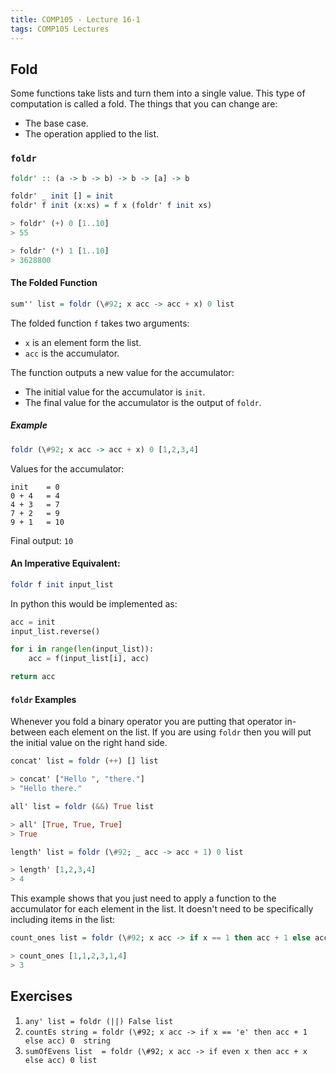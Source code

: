 ```yaml
---
title: COMP105 - Lecture 16-1
tags: COMP105 Lectures
---
```

## Fold
Some functions take lists and turn them into a single value. This type of computation is called a fold. The things that you can change are:

* The base case.
* The operation applied to the list.

### `foldr`

```haskell
foldr' :: (a -> b -> b) -> b -> [a] -> b

foldr' _ init [] = init
foldr' f init (x:xs) = f x (foldr' f init xs)

> foldr' (+) 0 [1..10]
> 55

> foldr' (*) 1 [1..10]
> 3628800
```

#### The Folded Function

```haskell
sum'' list = foldr (\#92; x acc -> acc + x) 0 list
```

The folded function `f` takes two arguments:

* `x` is an element form the list.
* `acc` is the accumulator.

The function outputs a new value for the accumulator:

* The initial value for the accumulator is `init`.
* The final value for the accumulator is the output of `foldr`.

##### Example

```haskell
foldr (\#92; x acc -> acc + x) 0 [1,2,3,4]
```

Values for the accumulator:

```
init	= 0
0 + 4	= 4
4 + 3	= 7
7 + 2	= 9
9 + 1	= 10
```

Final output: `10`

#### An Imperative Equivalent:

```haskell
foldr f init input_list
```

In python this would be implemented as:

```python
acc = init
input_list.reverse()

for i in range(len(input_list)):
	acc = f(input_list[i], acc)

return acc
```

#### `foldr` Examples

Whenever you fold a binary operator you are putting that operator in-between each element on the list. If you are using `foldr` then you will put the initial value on the right hand side.

```haskell
concat' list = foldr (++) [] list

> concat' ["Hello ", "there."]
> "Hello there."
```

```haskell
all' list = foldr (&&) True list

> all' [True, True, True]
> True
```

```haskell
length' list = foldr (\#92; _ acc -> acc + 1) 0 list

> length' [1,2,3,4]
> 4
```

This example shows that you just need to apply a function to the accumulator for each element in the list. It doesn't need to be specifically including items in the list:

```haskell
count_ones list = foldr (\#92; x acc -> if x == 1 then acc + 1 else acc) 0 list

> count_ones [1,1,2,3,1,4]
> 3
```

## Exercises
1. `any' list = foldr (||) False list`
1. `countEs string = foldr (\#92; x acc -> if x == 'e' then acc + 1 else acc) 0  string`
1. `sumOfEvens list  = foldr (\#92; x acc -> if even x then acc + x else acc) 0 list`
